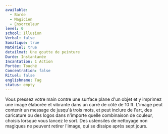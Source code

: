 ```yaml
---
available:
  - Barde
  - Magicien
  - Ensorceleur
level: 0
school: Illusion
Verbal: false
Somatique: true
Matériel: true
detailmat: Une goutte de peinture
Durée: Instantanée
Incantation: 1 Action
Portée: Touché
Concentration: false
Rituel: false
englishname: Tag
status: empty
---
```

Vous pressez votre main contre une surface plane d'un objet et y imprimez une image élaborée et vibrante dans un carré de côté de 10 ft. L'image peut contenir un message de jusqu'à trois mots, et peut inclure de l'art, des caricature ou des logos dans n'importe quelle combinaison de couleur, choisis lorsque vous lancez le sort. Des ustensiles de nettoyage non magiques ne peuvent retirer l'image, qui se dissipe après sept jours.

